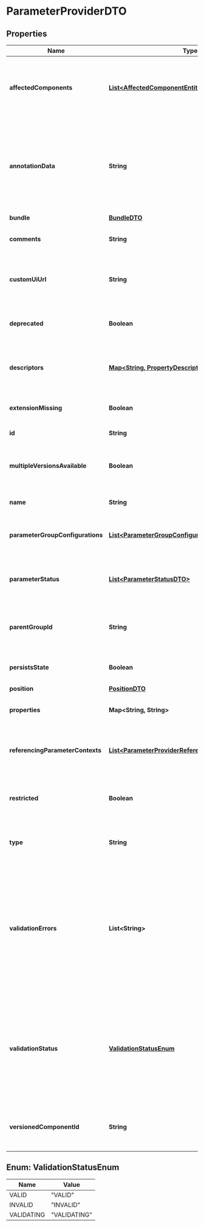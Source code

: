 # ParameterProviderDTO

## Properties
Name | Type | Description | Notes
------------ | ------------- | ------------- | -------------
**affectedComponents** | [**List&lt;AffectedComponentEntity&gt;**](AffectedComponentEntity.md) | The set of all components in the flow that are referencing Parameters provided by this provider |  [optional]
**annotationData** | **String** | The annotation data for the parameter provider. This is how the custom UI relays configuration to the parameter provider. |  [optional]
**bundle** | [**BundleDTO**](BundleDTO.md) |  |  [optional]
**comments** | **String** | The comments of the parameter provider. |  [optional]
**customUiUrl** | **String** | The URL for the custom configuration UI for the parameter provider. |  [optional]
**deprecated** | **Boolean** | Whether the parameter provider has been deprecated. |  [optional]
**descriptors** | [**Map&lt;String, PropertyDescriptorDTO&gt;**](PropertyDescriptorDTO.md) | The descriptors for the parameter providers properties. |  [optional]
**extensionMissing** | **Boolean** | Whether the underlying extension is missing. |  [optional]
**id** | **String** | The id of the component. |  [optional]
**multipleVersionsAvailable** | **Boolean** | Whether the parameter provider has multiple versions available. |  [optional]
**name** | **String** | The name of the parameter provider. |  [optional]
**parameterGroupConfigurations** | [**List&lt;ParameterGroupConfigurationEntity&gt;**](ParameterGroupConfigurationEntity.md) | Configuration for any fetched parameter groups. |  [optional]
**parameterStatus** | [**List&lt;ParameterStatusDTO&gt;**](ParameterStatusDTO.md) | The status of all provided parameters for this parameter provider |  [optional]
**parentGroupId** | **String** | The id of parent process group of this component if applicable. |  [optional]
**persistsState** | **Boolean** | Whether the parameter provider persists state. |  [optional]
**position** | [**PositionDTO**](PositionDTO.md) |  |  [optional]
**properties** | **Map&lt;String, String&gt;** | The properties of the parameter provider. |  [optional]
**referencingParameterContexts** | [**List&lt;ParameterProviderReferencingComponentEntity&gt;**](ParameterProviderReferencingComponentEntity.md) | The Parameter Contexts that reference this Parameter Provider |  [optional]
**restricted** | **Boolean** | Whether the parameter provider requires elevated privileges. |  [optional]
**type** | **String** | The fully qualified type of the parameter provider. |  [optional]
**validationErrors** | **List&lt;String&gt;** | Gets the validation errors from the parameter provider. These validation errors represent the problems with the parameter provider that must be resolved before it can be scheduled to run. |  [optional]
**validationStatus** | [**ValidationStatusEnum**](#ValidationStatusEnum) | Indicates whether the Parameter Provider is valid, invalid, or still in the process of validating (i.e., it is unknown whether or not the Parameter Provider is valid) |  [optional]
**versionedComponentId** | **String** | The ID of the corresponding component that is under version control |  [optional]

<a name="ValidationStatusEnum"></a>
## Enum: ValidationStatusEnum
Name | Value
---- | -----
VALID | &quot;VALID&quot;
INVALID | &quot;INVALID&quot;
VALIDATING | &quot;VALIDATING&quot;
